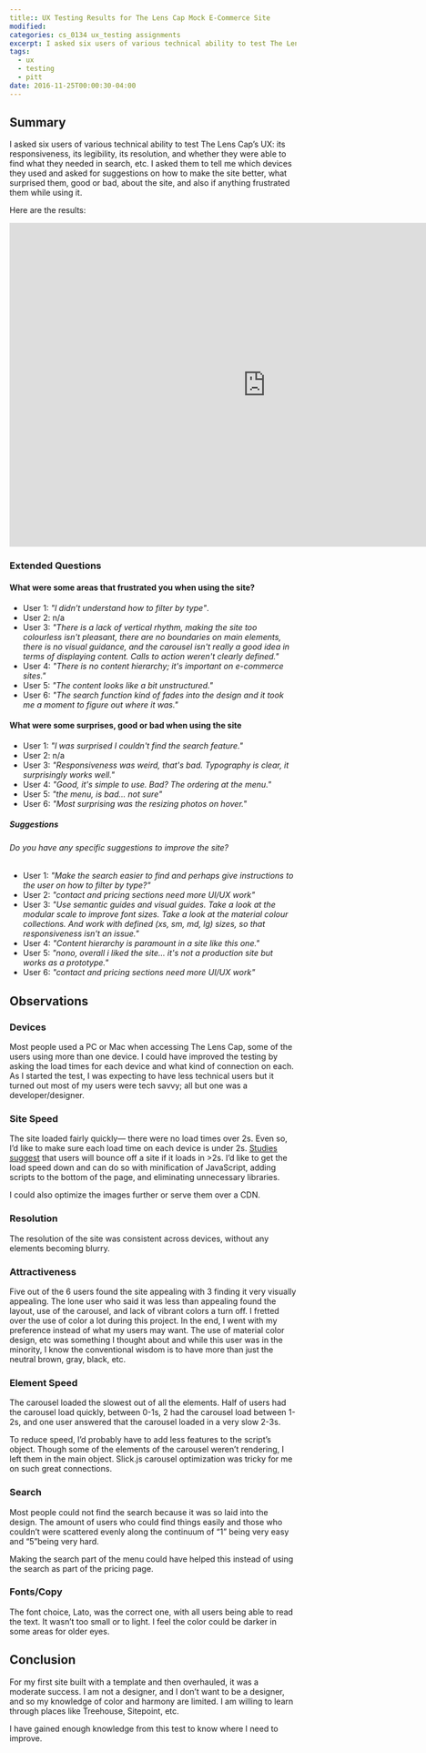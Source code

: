 ```yaml
---
title:: UX Testing Results for The Lens Cap Mock E-Commerce Site
modified:
categories: cs_0134 ux_testing assignments
excerpt: I asked six users of various technical ability to test The Lens Cap’s UX-- its responsiveness, its legibility, its resolution, and whether they were able to find what they needed in search, etc.
tags: 
  - ux
  - testing
  - pitt
date: 2016-11-25T00:00:30-04:00
---
```

## Summary

I asked six users of various technical ability to test The Lens Cap’s UX: its responsiveness, its legibility, its resolution, and whether they were able to find what they needed in search, etc. I asked them to tell me which devices they used and asked for suggestions on how to make the site better, what surprised them, good or bad, about the site, and also if anything frustrated them while using it.

Here are the results:

<iframe src="https://docs.google.com/presentation/d/e/2PACX-1vQM6YytnYBlXnyhNWWpB_AJx2DJ8xGP-mEODsqF_TqbO-r4ZPdXZyGwr08xhlaUqUv0SVLk8hAvB_Td/embed?start=false&loop=false&delayms=3000" frameborder="0" width="900" height="569" allowfullscreen="true" mozallowfullscreen="true" webkitallowfullscreen="true"></iframe>

### Extended Questions

#### What were some areas that frustrated you when using the site?

* User 1: *"I didn’t understand how to filter by type"*.
* User 2:  n/a
* User 3: *"There is a lack of vertical rhythm, making the site too colourless isn't pleasant, there are no boundaries on main elements, there is no visual guidance, and the carousel isn't really a good idea in terms of displaying content. Calls to action weren't clearly defined."*
* User 4: *"There is no content hierarchy; it's important on e-commerce sites."*
* User 5: *"The content looks like a bit unstructured."*
* User 6: *"The search function kind of fades into the design and it took me a moment to figure out where it was."*


#### What were some surprises, good or bad when using the site

* User 1: *"I was surprised I couldn't find the search feature."*
* User 2: n/a
* User 3: *"Responsiveness was weird, that's bad. Typography is clear, it surprisingly works well."*
* User 4: *"Good, it's simple to use. Bad? The ordering at the menu."*
* User 5: *"the menu, is bad... not sure"*
* User 6: *"Most surprising was the resizing photos on hover."*

##### Suggestions

###### Do you have any specific suggestions to improve the site?

* User 1: *"Make the search easier to find and perhaps give instructions to the user on how to filter by type?"*
* User 2: *"contact and pricing sections need more UI/UX work"*
* User 3: *"Use semantic guides and visual guides. Take a look at the modular scale to improve font sizes. Take a look at the material colour collections. And work with defined (xs, sm, md, lg) sizes, so that responsiveness isn't an issue."*
* User 4: *"Content hierarchy is paramount in a site like this one."*
* User 5: *"nono, overall i liked the site... it's not a production site but works as a prototype."*
* User 6: *"contact and pricing sections need more UI/UX work"*

## Observations

### Devices

Most people used a PC or Mac when accessing The Lens Cap, some of the users using more than one device. I could have improved the testing by asking the load times for each device and what kind of connection on each. As I started the test, I was expecting to have less technical users but it turned out most of my users were tech savvy; all but one was a developer/designer.

### Site Speed

The site loaded fairly quickly— there were no load times over 2s. Even so, I’d like to make sure each load time on each device is under 2s. [Studies suggest](https://blog.kissmetrics.com/speed-is-a-killer/) that users will bounce off a site if it loads in >2s. I’d like to get the load speed down and can do so with minification of JavaScript, adding scripts to the bottom of the page, and eliminating unnecessary libraries.

I could also optimize the images further or serve them over a CDN.

### Resolution

The resolution of the site was consistent across devices, without any elements becoming blurry.

### Attractiveness

Five out of the 6 users found the site appealing with 3 finding it very visually appealing. The lone user who said it was less than appealing found the layout, use of the carousel, and lack of vibrant colors a turn off. I fretted over the use of color a lot during this project. In the end, I went with my preference instead of what my users may want. The use of material color design, etc was something I thought about and while this user was in the minority, I know the conventional wisdom is to have more than just the neutral brown, gray, black, etc.

### Element Speed

The carousel loaded the slowest out of all the elements. Half of users had the carousel load quickly, between 0-1s, 2 had the carousel load between 1-2s, and one user answered that the carousel loaded in a very slow 2-3s.

To reduce speed, I’d probably have to add less features to the script’s object. Though some of the elements of the carousel weren’t rendering, I left them in the main object. Slick.js carousel optimization was tricky for me on such great connections.

### Search

Most people could not find the search because it was so laid into the design. The amount of users who could find things easily and those who couldn’t were scattered evenly along the continuum of “1” being very easy and “5”being very hard.

Making the search part of the menu could have helped this instead of using the search as part of the pricing page.

### Fonts/Copy

The font choice, Lato, was the correct one, with all users being able to read the text. It wasn’t too small or to light. I feel the color could be darker in some areas for older eyes.

## Conclusion
For my first site built with a template and then overhauled, it was a moderate success. I am not a designer, and I don’t want to be a designer, and so my knowledge of color and harmony are limited. I am willing to learn through places like Treehouse, Sitepoint, etc.

I have gained enough knowledge from this test to know where I need to improve.

